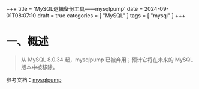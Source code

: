 +++
title = 'MySQL逻辑备份工具——mysqlpump'
date = 2024-09-01T08:07:10
draft = true
categories = [ "MySQL" ]
tags = [ "mysql" ]
+++

# 一、概述

> 从 MySQL 8.0.34 起，mysqlpump 已被弃用；预计它将在未来的 MySQL 版本中被移除。 

参考文档：[mysqlpump](https://dev.mysql.com/doc/refman/8.0/en/mysqlpump.html)


